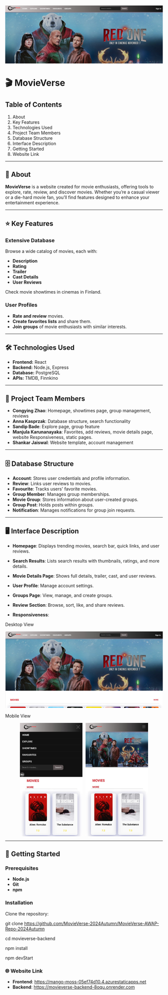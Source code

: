 
![Homepage Screenshot](movieverse-frontend/src/assest/CoverR.jpg)



# 🎬 **MovieVerse**

## Table of Contents
1. About
2. Key Features
3. Technologies Used
4. Project Team Members
5. Database Structure
6. Interface Description
7. Getting Started
8. Website Link

---

## 📖 About

**MovieVerse** is a website created for movie enthusiasts, offering tools to explore, rate, review, and discover movies. Whether you’re a casual viewer or a die-hard movie fan, you’ll find features designed to enhance your entertainment experience.

---

## ⭐ Key Features

### Extensive Database
Browse a wide catalog of movies, each with:
- **Description**
- **Rating**
- **Trailer**
- **Cast Details**
- **User Reviews**

Check movie showtimes in cinemas in Finland.

### User Profiles
- **Rate and review** movies.
- **Create favorites lists** and share them.
- **Join groups** of movie enthusiasts with similar interests.

---

## 🛠️ Technologies Used

- **Frontend:** React
- **Backend:** Node.js, Express
- **Database:** PostgreSQL
- **APIs:** TMDB, Finnkino

---

## 👥 Project Team Members

- **Congying Zhao**: Homepage, showtimes page, group management, reviews
- **Anna Kasprzak**: Database structure, search functionality
- **Sandip Bade**: Explore page, group feature
- **Manjula Karunanayaka**: Favorites, add reviews, movie details page, website Responsiveness, static pages.
- **Shankar Jaiswal**: Website template, account management

---

## 🗄️ Database Structure

- **Account**: Stores user credentials and profile information.
- **Review**: Links user reviews to movies.
- **Favourite**: Tracks users' favorite movies.
- **Group Member**: Manages group memberships.
- **Movie Group**: Stores information about user-created groups.
- **Group Post**: Holds posts within groups.
- **Notification**: Manages notifications for group join requests.

---

## 🖥️ Interface Description

- **Homepage**: Displays trending movies, search bar, quick links, and user reviews.
- **Search Results**: Lists search results with thumbnails, ratings, and more details.
- **Movie Details Page**: Shows full details, trailer, cast, and user reviews.
- **User Profile**: Manage account settings.
- **Groups Page**: View, manage, and create groups.
- **Review Section**: Browse, sort, like, and share reviews.
  
- **Responsiveness**:

Desktop View

![Desktopview](movieverse-frontend/src/assest/Desktopvwe.jpeg)

Mobile View

<div style="display: flex; justify-content: center; gap: 10px;">
  <img src="movieverse-frontend/src/assest/MObview2.jpeg" alt="Mobile View 1" width="200px">
  <img src="movieverse-frontend/src/assest/MObvire1.jpeg" alt="Mobile View 2" width="200px">
</div>



---

## 🚀 Getting Started

### Prerequisites
- **Node.js**
- **Git**
- **npm**

### Installation

Clone the repository:

git clone https://github.com/MovieVerse-2024Autumn/MovieVerse-AWAP-Repo-2024Autumn 

cd movieverse-backend

npm install

npm devStart

### 🌐 Website Link

- **Frontend**: https://mango-moss-05ef74d10.4.azurestaticapps.net
- **Backend**: https://movieverse-backend-8oqu.onrender.com



